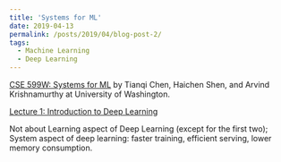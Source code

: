 ```yaml
---
title: 'Systems for ML'
date: 2019-04-13
permalink: /posts/2019/04/blog-post-2/
tags:
  - Machine Learning
  - Deep Learning
---
```


[CSE 599W: Systems for ML]() by Tianqi Chen, Haichen Shen, and Arvind Krishnamurthy at University of Washington.

[Lecture 1: Introduction to Deep Learning](http://dlsys.cs.washington.edu/pdf/lecture1.pdf)

Not about Learning aspect of Deep Learning (except for the first two); System aspect of deep learning: faster training, efficient serving, lower memory consumption.


